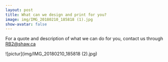 ```yaml
---
layout: post
title: What can we design and print for you?
image: img/IMG_20180210_185818 (1).jpg
show-avatar: false
---
```

For a quote and description of what we can do for you, contact us through RB2@shaw.ca

![pictur](img/IMG_20180210_185818 (2).jpg)
